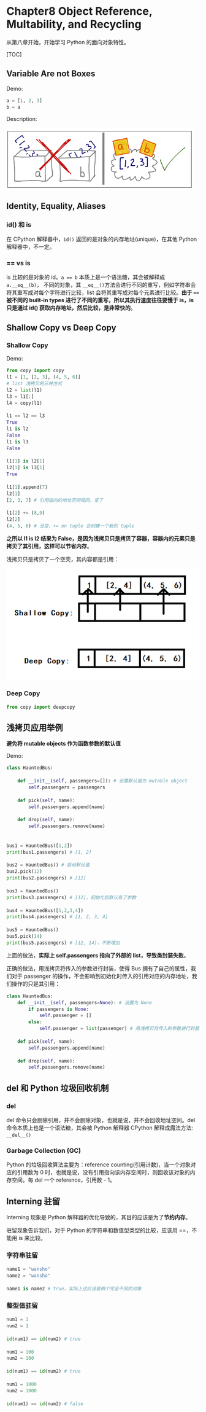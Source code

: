 # Chapter8 Object Reference, Multability, and Recycling

从第八章开始，开始学习 Python 的面向对象特性。

[TOC]

## Variable Are not Boxes

Demo:

```Python
a = [1, 2, 3]
b = a
```

Description:

![reference vs box](assets/1565684807557.png)

## Identity, Equality, Aliases

### id() 和 is

在 CPython 解释器中，`id()` 返回的是对象的内存地址(unique)，在其他 Python 解释器中，不一定。

### == vs is

is 比较的是对象的 id。`a == b` 本质上是一个语法糖，其会被解释成 `a.__eq__(b)`， 不同的对象，其 `__eq__()`方法会进行不同的重写，例如字符串会将其重写成对每个字符进行比较，list 会将其重写成对每个元素进行比较。**由于 `==` 被不同的 built-in types 进行了不同的重写，所以其执行速度往往要慢于 is，is 只是通过 id() 获取内存地址，然后比较，是非常快的**。

## Shallow Copy vs Deep Copy

### Shallow Copy

Demo: 

```Python
from copy import copy
l1 = [1, [2, 3], (4, 5, 6)]
# list 浅拷贝的三种方式
l2 = list(l1)
l3 = l1[:]
l4 = copy(l1)

l1 == l2 == l3
True
l1 is l2
False
l1 is l3
False

l1[1] is l2[1]
l2[1] is l3[1]
True

l1[1].append(7)
l2[1]
[2, 3, 7] # 引用指向的地址空间相同，变了

l1[2] += (8,9)
l2[2]
(4, 5, 6) # 没变，+= on tuple 会创建一个新的 tuple
```

**之所以 l1 is l2 结果为 False，是因为浅拷贝只是拷贝了容器，容器内的元素只是拷贝了其引用，这样可以节省内存**。

浅拷贝只是拷贝了一个空壳，其内容都是引用：

![深拷贝与浅拷贝](assets/1565688253077.png)



### Deep Copy

```Python
from copy import deepcopy
```



## 浅拷贝应用举例

**避免将 mutable objects 作为函数参数的默认值**

Demo:

```Python
class HauntedBus:

    def __init__(self, passengers=[]): # 设置默认值为 mutable object
        self.passengers = passengers

    def pick(self, name):
        self.passengers.append(name)

    def drop(self, name):
        self.passengers.remove(name)


bus1 = HauntedBus([1,2])
print(bus1.passengers) # [1, 2]

bus2 = HauntedBus() # 启动默认值
bus2.pick(12) 
print(bus2.passengers) # [12]

bus3 = HauntedBus() 
print(bus3.passengers) # [12]，初始化后默认有了参数

bus4 = HauntedBus([1,2,3,4])
print(bus4.passengers) # [1, 2, 3, 4]

bus5 = HauntedBus()
bus5.pick(14)
print(bus5.passengers) # [12, 14]，不断增加

```

上面的做法，**实际上 self.passengers 指向了外部的 list，导致类封装失败**。

正确的做法，用浅拷贝将传入的参数进行封装，使得 Bus 拥有了自己的属性，我们对于 passenger 的操作，不会影响到初始化时传入的引用对应的内存地址，我们操作的只是其引用：

```Python
class HauntedBus:
    def __init__(self, passengers=None): # 设置为 None
        if passengers is None:
            self.passenger = []
        else:
            self.passenger = list(passenger) # 用浅拷贝将传入的参数进行封装

    def pick(self, name):
        self.passengers.append(name)

    def drop(self, name):
        self.passengers.remove(name)
```

## del 和 Python 垃圾回收机制

### del

del 命令只会删除引用，并不会删除对象，也就是说，并不会回收地址空间。del 命令本质上也是一个语法糖，其会被 Python 解释器 CPython 解释成魔法方法: `__del__()`

### Garbage Collection (GC)

Python 的垃圾回收算法主要为：reference counting(引用计数)，当一个对象对应的引用数为 0 时，也就是说，没有引用指向该内存空间时，则回收该对象的内存空间。每 del 一个 reference，引用数 - 1。

## Interning 驻留

Interning 现象是 Python 解释器的优化导致的，其目的应该是为了**节约内存**。

驻留现象告诉我们，对于 Python 的字符串和数值型类型的比较，应该用 ==，不能用 is 来比较。

### 字符串驻留

```Python
name1 = "wansho"
name2 = "wansho"

name1 is name2 # true，实际上这应该是两个完全不同的对象
```

### 整型值驻留

```Python
num1 = 1
num2 = 1

id(num1) == id(num2) # true

num1 = 100
num2 = 100

id(num1) == id(num2) # true

num1 = 1000
num2 = 1000

id(num1) == id(num2) # false
```



